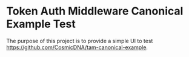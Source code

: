 # Token Auth Middleware Canonical Example Test

The purpose of this project is to provide a simple UI to test https://github.com/CosmicDNA/tam-canonical-example.
